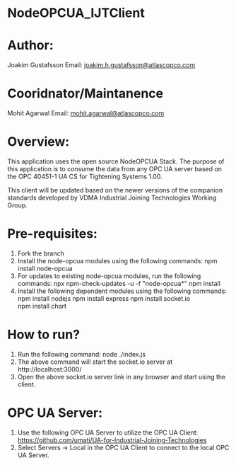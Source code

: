 # NodeOPCUA_IJTClient

# Author:
Joakim Gustafsson
Email: joakim.h.gustafsson@atlascopco.com

# Cooridnator/Maintanence
Mohit Agarwal
Email: mohit.agarwal@atlascopco.com

# Overview:
This application uses the open source NodeOPCUA Stack. The purpose of this application is to consume the data from any OPC UA server based on the OPC 40451-1 UA CS for Tightening Systems 1.00.

This client will be updated based on the newer versions of the companion standards developed by VDMA Industrial Joining Technologies Working Group. 

# Pre-requisites:
1. Fork the branch
2. Install the node-opcua modules using the following commands:
		npm install node-opcua
3. For updates to existing node-opcua modules, run the following commands:
		npx npm-check-updates -u -f "node-opcua*"
		npm install
4. Install the following dependent modules using the following commands:
		npm install nodejs
		npm install express
		npm install socket.io		
		npm install chart
		
# How to run?

1. Run the following command: node ./index.js
2. The above command will start the socket.io server at http://localhost:3000/
3. Open the above socket.io server link in any browser and start using the client.

# OPC UA Server:
1. Use the following OPC UA Server to utilize the OPC UA Client: https://github.com/umati/UA-for-Industrial-Joining-Technologies 
2. Select Servers -> Local in the OPC UA Client to connect to the local OPC UA Server.


